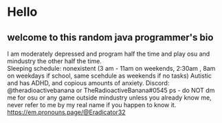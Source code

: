 # Hello
## welcome to this random java programmer's bio
I am moderately depressed and program half the time and play osu and mindustry the other half the time.  
Sleeping schedule: nonexistent (3 am - 11am on weekends, 2:30am , 8am on weekdays if school, same scehdule as weekends if no tasks)
Autistic and has ADHD, and copious amounts of anxiety. 
Discord: @theradioactivebanana or TheRadioactiveBanana#0545
ps - do NOT dm me for osu or any game outside mindustry unless you already know me, never refer to me by my real name if you happen to know it.
https://em.pronouns.page/@Eradicator32

